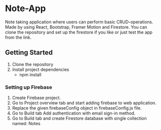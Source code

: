 ﻿# Note-App
Note taking application where users can perform basic CRUD-operations. Made by using React, Bootstrap, Framer Motion and Firestore.
You can clone the repository and set up the firestore if you like or just test the app from the link.

## Getting Started
1. Clone the repository
2. Install project dependencies
    - npm install

### Setting up Firebase
1. Create Firebase project.
2. Go to Project overview tab and start adding firebase to web application.
4. Replace the given firebaseConfig object in firebaseConfig.js file.
5. Go to Build tab Add authentication with email sign-in method.
6. Go to Build tab and create Firestore database with single collection named: Notes


